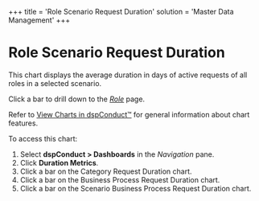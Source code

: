 +++
title = 'Role Scenario Request Duration'
solution = 'Master Data Management'
+++

# Role Scenario Request Duration

This chart displays the average duration in days of active requests of
all roles in a selected scenario.

Click a bar to drill down to the *[Role](Role_H_dspConduct)* page.

Refer to [View Charts in dspConduct™](../Use_Cases/View_Charts) for
general information about chart features.

To access this chart:

1.  Select **dspConduct \> Dashboards** in the *Navigation* pane.
2.  Click **Duration Metrics**.
3.  Click a bar on the Category Request Duration chart.
4.  Click a bar on the Business Process Request Duration chart.
5.  Click a bar on the Scenario Business Process Request Duration chart.
